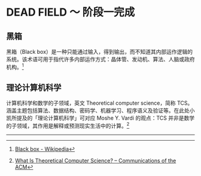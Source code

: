 # DEAD FIELD ～ 阶段一完成

## 黑箱

黑箱（Black box）是一种只能通过输入，得到输出，而不知道其内部运作逻辑的系统。该术语可用于指代许多内部运作方式：晶体管、发动机、算法、人脑或政府机构。[^1]

## 理论计算机科学

计算机科学和数学的子领域，英文 Theoretical computer science，简称 TCS。涵盖主题包括算法、数据结构、密码学、机器学习、程序语义及验证等。在此处小凯所提及的「理论计算机科学」可对应 Moshe Y. Vardi 的观点：TCS 并非是数学的子领域，其作用是解释或预测现实生活中的计算。[^2]

---

[^1]: [Black box - Wikipedia](https://en.wikipedia.org/wiki/Black_box)
[^2]: [What Is Theoretical Computer Science? – Communications of the ACM](https://cacm.acm.org/opinion/what-is-theoretical-computer-science/)
